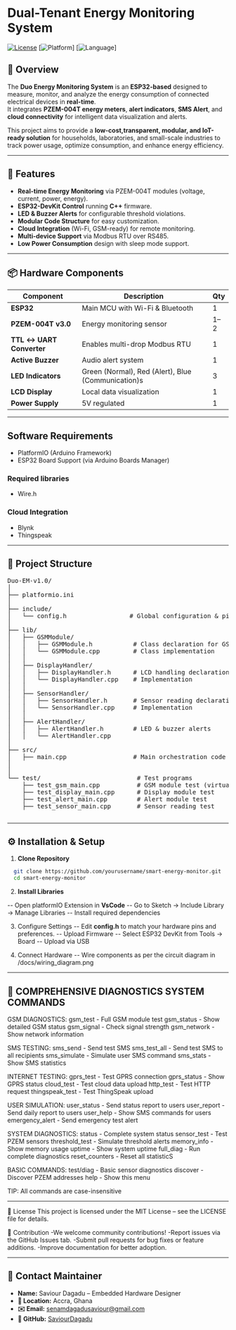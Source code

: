 # Dual-Tenant Energy Monitoring System

[![License](https://img.shields.io/badge/license-MIT-blue.svg)](LICENSE)
[![Platform](https://img.shields.io/badge/platform-PlatformIO-orange.svg)]
[![Language](https://img.shields.io/badge/language-C/C++-green.svg)]

## 📌 Overview

The **Duo Energy Monitoring System** is an **ESP32-based** designed to measure, monitor, and analyze the energy consumption of connected electrical devices in **real-time**.  
It integrates **PZEM-004T energy meters**, **alert indicators**, **SMS Alert**, and **cloud connectivity** for intelligent data visualization and alerts.

This project aims to provide a **low-cost,transparent, modular, and IoT-ready solution** for households, laboratories, and small-scale industries to track power usage, optimize consumption, and enhance energy efficiency.

---

## 🎯 Features

- **Real-time Energy Monitoring** via PZEM-004T modules (voltage, current, power, energy).
- **ESP32-DevKit Control** running **C++** firmware.
- **LED & Buzzer Alerts** for configurable threshold violations.
- **Modular Code Structure** for easy customization.
- **Cloud Integration** (Wi-Fi, GSM-ready) for remote monitoring.
- **Multi-device Support** via Modbus RTU over RS485.
- **Low Power Consumption** design with sleep mode support.

---

## 📦 Hardware Components

| Component                   | Description                                       | Qty |
|-----------------------------|---------------------------------------------------|-----|
| **ESP32**                   | Main MCU with Wi-Fi & Bluetooth                   | 1   |
| **PZEM-004T v3.0**          | Energy monitoring sensor                          | 1–2 |
| **TTL ↔ UART Converter**    | Enables multi-drop Modbus RTU                     | 1   |
| **Active Buzzer**           | Audio alert system                                | 1   |
| **LED Indicators**          | Green (Normal), Red (Alert), Blue (Communication)s| 3   |
| **LCD Display**             | Local data visualization                          | 1   |
| **Power Supply**            | 5V regulated                                      | 1   |

---

## Software Requirements

- PlatformIO (Arduino Framework)
- ESP32 Board Support (via Arduino Boards Manager)

### Required libraries

- Wire.h

### Cloud Integration

- Blynk
- Thingspeak

---

## 📂 Project Structure

<pre>
Duo-EM-v1.0/
│
├── platformio.ini
│
├── include/
│   └── config.h                 # Global configuration & pin definitions
│
├── lib/
│   ├── GSMModule/
│   │   ├── GSMModule.h           # Class declaration for GSM handling
│   │   └── GSMModule.cpp         # Class implementation
│   │
│   ├── DisplayHandler/
│   │   ├── DisplayHandler.h      # LCD handling declarations
│   │   └── DisplayHandler.cpp    # Implementation
│   │
│   ├── SensorHandler/
│   │   ├── SensorHandler.h       # Sensor reading declarations
│   │   └── SensorHandler.cpp     # Implementation
│   │
│   ├── AlertHandler/
│   │   ├── AlertHandler.h        # LED & buzzer alerts
│   │   └── AlertHandler.cpp
│
├── src/
│   ├── main.cpp                  # Main orchestration code
│
│
└── test/                          # Test programs
    ├── test_gsm_main.cpp          # GSM module test (virtual UART)
    ├── test_display_main.cpp      # Display module test
    ├── test_alert_main.cpp        # Alert module test
    ├── test_sensor_main.cpp       # Sensor reading test

</pre>

---

## ⚙️ Installation & Setup

1. **Clone Repository**

  ```bash
    git clone https://github.com/yourusername/smart-energy-monitor.git
    cd smart-energy-monitor
  ```

2. **Install Libraries**

  -- Open platformIO Extension in **VsCode**
  -- Go to Sketch → Include Library → Manage Libraries
  -- Install required dependencies

3. Configure Settings
  -- Edit **config.h** to match your hardware pins and preferences.
  -- Upload Firmware
  -- Select ESP32 DevKit from Tools → Board
  -- Upload via USB

4. Connect Hardware
  -- Wire components as per the circuit diagram in /docs/wiring_diagram.png
  
---

## 📄  COMPREHENSIVE DIAGNOSTICS SYSTEM COMMANDS

  GSM DIAGNOSTICS:
  gsm_test      - Full GSM module test
  gsm_status    - Show detailed GSM status
  gsm_signal    - Check signal strength
  gsm_network   - Show network information

SMS TESTING:
  sms_send **<number> <message>** - Send test SMS
  sms_test_all  - Send test SMS to all recipients
  sms_simulate <command> - Simulate user SMS command
  sms_stats     - Show SMS statistics

INTERNET TESTING:
  gprs_test     - Test GPRS connection
  gprs_status   - Show GPRS status
  cloud_test    - Test cloud data upload
  http_test <url> - Test HTTP request
  thingspeak_test - Test ThingSpeak upload

USER SIMULATION:
  user_status   - Send status report to users
  user_report   - Send daily report to users
  user_help     - Show SMS commands for users
  emergency_alert - Send emergency test alert

SYSTEM DIAGNOSTICS:
  status        - Complete system status
  sensor_test   - Test PZEM sensors
  threshold_test - Simulate threshold alerts
  memory_info   - Show memory usage
  uptime        - Show system uptime
  full_diag     - Run complete diagnostics
  reset_counters - Reset all statisticS

BASIC COMMANDS:
  test/diag     - Basic sensor diagnostics
  discover      - Discover PZEM addresses
  help          - Show this menu

TIP: All commands are case-insensitive

---

📜 License
This project is licensed under the MIT License – see the LICENSE file for details.

🤝 Contribution
  -We welcome community contributions!
  -Report issues via the GitHub Issues tab.
  -Submit pull requests for bug fixes or feature additions.
  -Improve documentation for better adoption.

---

## 📧 Contact Maintainer

- **Name:** Saviour Dagadu – Embedded Hardware Designer  
- **📍 Location:** Accra, Ghana  
- **✉️ Email:** [senamdagadusaviour@gmail.com](mailto:senamdagadusaviour@gmail.com)  
- **🔗 GitHub:** [SaviourDagadu](https://github.com/SaviourDagadu)
